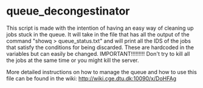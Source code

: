 # queue_decongestinator

This script is made with the intention of having an easy way of cleaning up jobs stuck in the queue. It will take in the file that has all the output of the command "showq > queue_status.txt" and will print all the IDS of the jobs that satisfy the conditions for being discarded. These are hardcoded in the variables but can easily be changed.
IMPORTANT!!!!!!!!! Don't try to kill all the jobs at the same time or you might kill the server.

More detailed instructions on how to manage the queue and how to use this file can be found in the wiki: http://wiki.cge.dtu.dk:10090/x/DoHFAg
